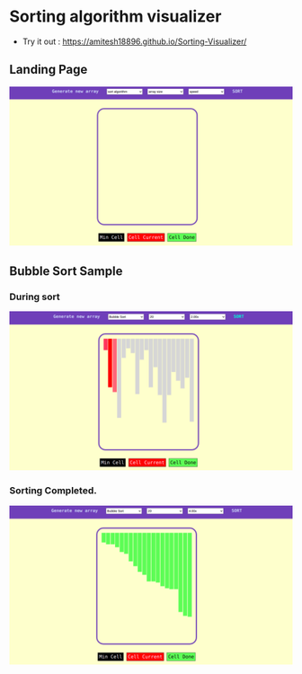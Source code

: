 # Sorting algorithm visualizer
 - Try it out : https://amitesh18896.github.io/Sorting-Visualizer/

## Landing Page
![clone images](/sorting-visualizer-1.png)

## Bubble Sort Sample

### During sort
![clone images](/sorting.png)

### Sorting Completed.
![clone images](/sorting-visulaizer.png)
